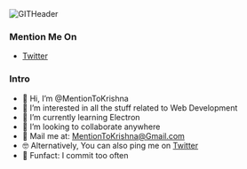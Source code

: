 <img src="https://i.ibb.co/0yNFDgk/GITHeader.png" alt="GITHeader" border="0">

### Mention Me On
- [Twitter](https://twitter.com/MentionKrishna)

### Intro
- 👋 Hi, I’m @MentionToKrishna
- 👀 I’m interested in all the stuff related to Web Development 
- 🌱 I’m currently learning Electron
- 💞️ I’m looking to collaborate anywhere
- 💬 Mail me at: MentionToKrishna@Gmail.com
- 🤓 Alternatively, You can also ping me on [Twitter](https://twitter.com/MentionKrishna)
- 🤧 Funfact: I commit too often

<!--- My Tech Stack --->



<!---
MentionToKrishna/MentionToKrishna is a ✨ special ✨ repository because its `README.md` (this file) appears on your GitHub profile.
You can click the Preview link to take a look at your changes.
--->
